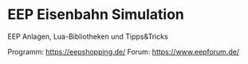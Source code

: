 # EEP Eisenbahn Simulation
EEP Anlagen, Lua-Bibliotheken und Tipps&amp;Tricks

Programm: https://eepshopping.de/
Forum: https://www.eepforum.de/
